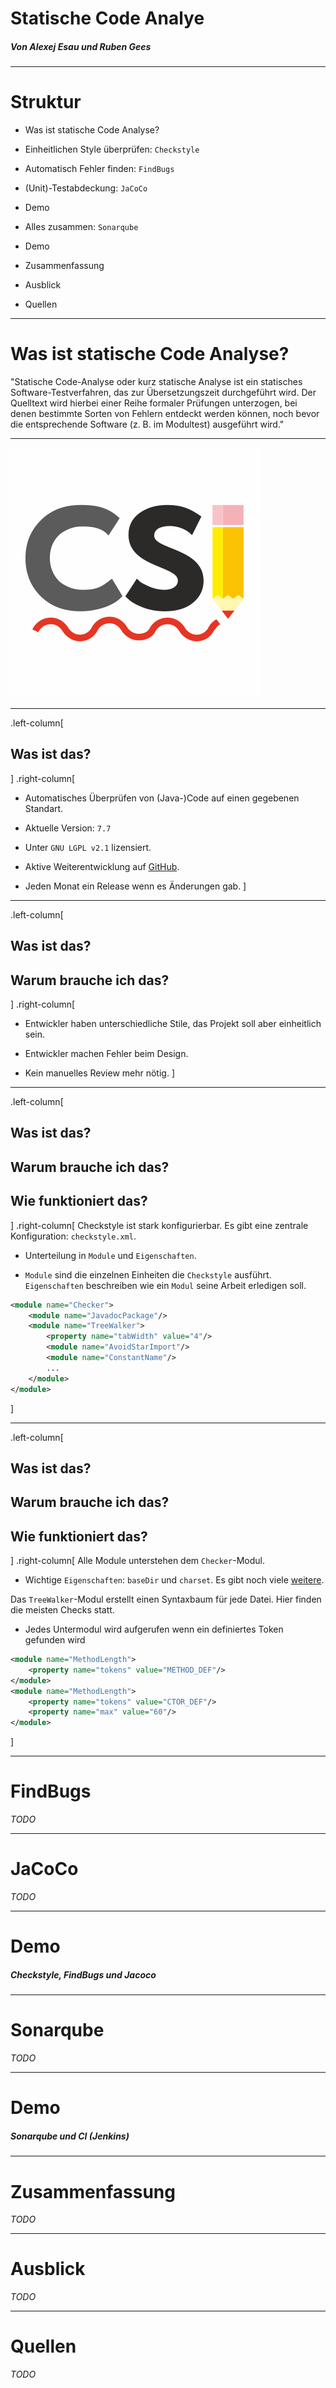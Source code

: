 <!-- class: center, middle -->
# Statische Code Analye

##### Von Alexej Esau und Ruben Gees

---

# Struktur

- Was ist statische Code Analyse?

- Einheitlichen Style überprüfen: `Checkstyle`

- Automatisch Fehler finden: `FindBugs`

- (Unit)-Testabdeckung: `JaCoCo`

- Demo

- Alles zusammen: `Sonarqube`

- Demo

- Zusammenfassung

- Ausblick

- Quellen

---

# Was ist statische Code Analyse?

"Statische Code-Analyse oder kurz statische Analyse ist ein statisches Software-Testverfahren, das zur Übersetzungszeit durchgeführt wird. Der Quelltext wird hierbei einer Reihe formaler Prüfungen unterzogen, bei denen bestimmte Sorten von Fehlern entdeckt werden können, noch bevor die entsprechende Software (z. B. im Modultest) ausgeführt wird."

---

<!-- class: center, middle -->

![](img/checkstyle-logo.png)

---

.left-column[
  ## Was ist das?
]
.right-column[
- Automatisches Überprüfen von (Java-)Code auf einen gegebenen Standart.

- Aktuelle Version: `7.7`

- Unter `GNU LGPL v2.1` lizensiert.

- Aktive Weiterentwicklung auf [GitHub](https://github.com/checkstyle/checkstyle).

- Jeden Monat ein Release wenn es Änderungen gab.
]

---

.left-column[
  ## Was ist das?
  ## Warum brauche ich das?
]
.right-column[
- Entwickler haben unterschiedliche Stile, das Projekt soll aber einheitlich sein.

- Entwickler machen Fehler beim Design.

- Kein manuelles Review mehr nötig.
]

---

.left-column[
  ## Was ist das?
  ## Warum brauche ich das?
  ## Wie funktioniert das?
]
.right-column[
Checkstyle ist stark konfigurierbar. Es gibt eine zentrale Konfiguration: `checkstyle.xml`.

- Unterteilung in `Module` und `Eigenschaften`.

- `Module` sind die einzelnen Einheiten die `Checkstyle` ausführt. `Eigenschaften`
  beschreiben wie ein `Modul` seine Arbeit erledigen soll.

```xml
<module name="Checker">
    <module name="JavadocPackage"/>
    <module name="TreeWalker">
        <property name="tabWidth" value="4"/>
        <module name="AvoidStarImport"/>
        <module name="ConstantName"/>
        ...
    </module>
</module>
```
]

---

.left-column[
  ## Was ist das?
  ## Warum brauche ich das?
  ## Wie funktioniert das?
]
.right-column[
Alle Module unterstehen dem `Checker`-Modul.

- Wichtige `Eigenschaften`: `baseDir` und `charset`. Es gibt noch viele [weitere](http://checkstyle.sourceforge.net/config.html#Checker).

Das `TreeWalker`-Modul erstellt einen Syntaxbaum für jede Datei. Hier finden die meisten Checks statt.

- Jedes Untermodul wird aufgerufen wenn ein definiertes Token gefunden wird

```xml
<module name="MethodLength">
    <property name="tokens" value="METHOD_DEF"/>
</module>
<module name="MethodLength">
    <property name="tokens" value="CTOR_DEF"/>
    <property name="max" value="60"/>
</module>

```
]

---

# FindBugs

_TODO_

---

# JaCoCo

_TODO_

---

<!-- class: center, middle -->
# Demo

##### Checkstyle, FindBugs und Jacoco

---

# Sonarqube

_TODO_

---

<!-- class: center, middle -->
# Demo

##### Sonarqube und CI (Jenkins)

---

# Zusammenfassung

_TODO_

---

# Ausblick

_TODO_

---

# Quellen

_TODO_
